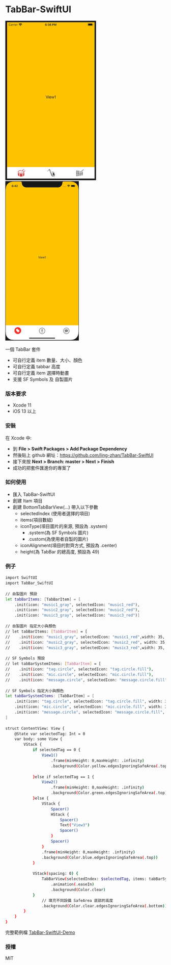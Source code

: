 # TabBar-SwiftUI
![avatar](/preview01.gif)
![avatar](/preview02.gif)

一個 TabBar 套件
  - 可自行定義 item 數量、大小、顏色
  - 可自行定義 tabbar 高度
  - 可自行定義 item 選擇時動畫
  - 支援 SF Symbols 及 自製圖片

### 版本要求
  -  Xcode 11
  -  iOS 13 以上

### 安裝
在 Xcode 中:
  - 到 **File > Swift Packages > Add Package Dependency**
  - 然後貼上 github 網址：https://github.com/ling-zhan/TabBar-SwiftUI
  - 接下來按 **Next > Branch: master > Next > Finish**
  - 成功的把套件匯進你的專案了
   
 ### 如何使用
  - 匯入 TabBar-SwiftUI
  - 創建 Itam 項目
  - 創建 BottomTabBarView(...) 帶入以下參數
    - selectedIndex (使用者選擇的項目)
    - items(項目數組)
    - iconType(項目圖片的來源, 預設為 .system)
        - .system(為 SF Symbols 圖片)
        - .custom(為使用者自製的圖片)
    - iconAlignment(項目的對齊方式, 預設為 .center)
    - height(為 TabBar 的總高度, 預設為 49)

### 例子
```sh
import SwiftUI
import TabBar_SwiftUI

// 自製圖片 預設
let tabBarItems: [TabBarItem] = [
    .init(icon: "music1_gray", selectedIcon: "music1_red"),
    .init(icon: "music2_gray", selectedIcon: "music2_red"),
    .init(icon: "music3_gray", selectedIcon: "music3_red")]

// 自製圖片 指定大小與顏色
// let tabBarItems: [TabBarItem] = [
//    .init(icon: "music1_gray", selectedIcon: "music1_red",width: 35, height: 35, color: .gray, selectedWidth: 38, selectedHeight: 38, selectedColor: .red),
//    .init(icon: "music2_gray", selectedIcon: "music2_red", width: 35, height: 35, color: .gray, selectedWidth: 38, selectedHeight: 38, selectedColor: .red),
//    .init(icon: "music3_gray", selectedIcon: "music3_red",width: 35, height: 35, color: .gray, selectedWidth: 38, selectedHeight: 38, selectedColor: .red)]

// SF Symbols 預設
// let tabBarSystemItems: [TabBarItem] = [
//    .init(icon: "tag.circle", selectedIcon: "tag.circle.fill"),
//    .init(icon: "mic.circle", selectedIcon: "mic.circle.fill"),
//    .init(icon: "message.circle", selectedIcon: "message.circle.fill")]

// SF Symbols 指定大小與顏色
let tabBarSystemItems: [TabBarItem] = [
    .init(icon: "tag.circle", selectedIcon: "tag.circle.fill", width: 35, height: 35, color: .gray, selectedWidth: 38, selectedHeight: 38, selectedColor: .red),
    .init(icon: "mic.circle", selectedIcon: "mic.circle.fill", width: 35, height: 35, color: .gray, selectedWidth: 38, selectedHeight: 38, selectedColor: .red),
    .init(icon: "message.circle", selectedIcon: "message.circle.fill", width: 35, height: 35, color: .gray, selectedWidth: 38, selectedHeight: 38, selectedColor: .red)
]

struct ContentView: View {
    @State var selectedTag: Int = 0
    var body: some View {
        VStack {
            if selectedTag == 0 {
                View1()
                    .frame(minHeight: 0,maxHeight: .infinity)
                    .background(Color.yellow.edgesIgnoringSafeArea(.top))
                
            }else if selectedTag == 1 {
                View2()
                    .frame(minHeight: 0,maxHeight: .infinity)
                    .background(Color.green.edgesIgnoringSafeArea(.top))
            }else {
                VStack {
                    Spacer()
                    HStack {
                        Spacer()
                        Text("View3")
                        Spacer()
                    }
                    Spacer()
                }
                .frame(minHeight: 0,maxHeight: .infinity)
                .background(Color.blue.edgesIgnoringSafeArea(.top))
            }
            
            VStack(spacing: 0) {
                TabBarView(selectedIndex: $selectedTag, items: tabBarSystemItems, iconType: .system, iconAlignment: .bottom, height: 49)
                    .animation(.easeIn)
                    .background(Color.clear)
            }
                // 填充不同設備 SafeArea 底部的高度
                .background(Color.clear.edgesIgnoringSafeArea(.bottom))
        }
    }
}
```
完整範例檔 [TabBar-SwiftUI-Demo](https://github.com/ling-zhan/TabBar-SwiftUI-Demo) 

 ### 授權
MIT

